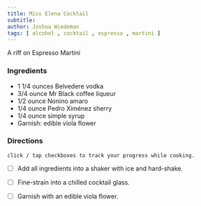 ```yaml
---
title: Miss Elena Cocktail
subtitle: 
author: Joshua Wiedeman
tags: [ alcohol , cocktail , espresso , martini ]
---
```


A riff on Espresso Martini

### Ingredients

- 1 1/4 ounces Belvedere vodka
- 3/4 ounce Mr Black coffee liqueur
- 1/2 ounce Nonino amaro
- 1/4 ounce Pedro Ximénez sherry
- 1/4 ounce simple syrup
- Garnish: edible viola flower


### Directions
`click / tap checkboxes to track your progress while cooking.`

- [ ] Add all ingredients into a shaker with ice and hard-shake.

- [ ] Fine-strain into a chilled cocktail glass.

- [ ] Garnish with an edible viola flower.